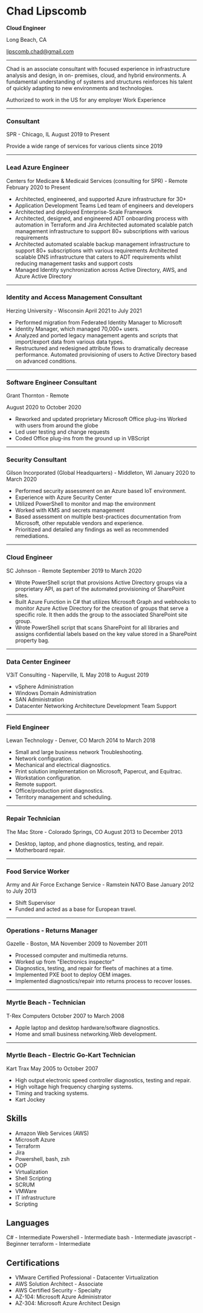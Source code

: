 
# Chad Lipscomb

**Cloud Engineer**

Long Beach, CA

lipscomb.chad@gmail.com

------

Chad is an associate consultant with focused experience in infrastructure analysis and design, in on- premises, cloud, and hybrid environments. A fundamental understanding of systems and structures reinforces his talent of quickly adapting to new environments and technologies.

Authorized to work in the US for any employer Work Experience

------

### **Consultant**

SPR - Chicago, IL August 2019 to Present

Provide a wide range of services for various clients since 2019

------

### **Lead Azure Engineer**

Centers for Medicare & Medicaid Services (consulting for SPR) - Remote February 2020 to Present

- Architected, engineered, and supported Azure infrastructure for 30+ 
- Application Development Teams Led team of engineers and developers
- Architected and deployed Enterprise-Scale Framework
- Architected, designed, and engineered ADT onboarding process with automation in Terraform and Jira Architected automated scalable patch management infrastructure to support 80+ subscriptions with various requirements
- Architected automated scalable backup management infrastructure to support 80+ subscriptions with various requirements
   Architected scalable DNS infrastructure that caters to ADT requirements whilst reducing management tasks and support costs
- Managed Identity synchronization across Active Directory, AWS, and Azure Active Directory

------

### **Identity and Access Management Consultant**

Herzing University - Wisconsin April 2021 to July 2021

- Performed migration from Federated Identity Manager to Microsoft 
- Identity Manager, which managed 70,000+ users.
- Analyzed and ported legacy management agents and scripts that import/export data from various data types.
- Restructured and redesigned attribute flows to dramatically decrease performance. Automated provisioning of users to Active Directory based on advanced conditions.

------

### **Software Engineer Consultant**

Grant Thornton - Remote

August 2020 to October 2020

- Reworked and updated proprietary Microsoft Office plug-ins Worked with users from around the globe
-  Led user testing and change requests
-  Coded Office plug-ins from the ground up in VBScript

------

### **Security Consultant**

Gilson Incorporated (Global Headquarters) - Middleton, WI January 2020 to March 2020

- Performed security assessment on an Azure based IoT environment. 
- Experience with Azure Security Center
- Utilized PowerShell to monitor and map the environment
- Worked with KMS and secrets management
- Based assessment on multiple best-practices documentation from Microsoft, other reputable vendors and experience.
- Prioritized and detailed any findings as well as recommended remediations.

------

### **Cloud Engineer**

SC Johnson - Remote September 2019 to March 2020

- Wrote PowerShell script that provisions Active Directory groups via a proprietary API, as part of the automated provisioning of SharePoint sites.
- Built Azure Function in C# that utilizes Microsoft Graph and webhooks to monitor Azure Active Directory for the creation of groups that serve a specific role. It then adds the group to the associated SharePoint site group.
- Wrote PowerShell script that scans SharePoint for all libraries and assigns confidential labels based on the key value stored in a SharePoint property bag.

------

### **Data Center Engineer**

V3iT Consulting - Naperville, IL May 2018 to August 2019

- vSphere Administration
- Windows Domain Administration
- SAN Administration
- Datacenter Networking Architecture Development Team Support

------

### **Field Engineer**

Lewan Technology - Denver, CO March 2014 to March 2018

- Small and large business network Troubleshooting.
- Network configuration.
- Mechanical and electrical diagnostics.
- Print solution implementation on Microsoft, Papercut, and Equitrac. 
- Workstation configuration.
- Remote support.
- Office/production print diagnostics.
- Territory management and scheduling.

------

### **Repair Technician**

The Mac Store - Colorado Springs, CO August 2013 to December 2013

- Desktop, laptop, and phone diagnostics, testing, and repair. 
- Motherboard repair.

------

### **Food Service Worker**

Army and Air Force Exchange Service - Ramstein NATO Base January 2012 to July 2013

- Shift Supervisor
-  Funded and acted as a base for European travel.

------

### **Operations - Returns Manager**

Gazelle - Boston, MA
 November 2009 to November 2011

- Processed computer and multimedia returns.
- Worked up from "Electronics inspector"
- Diagnostics, testing, and repair for fleets of machines at a time.
- Implemented PXE boot to deploy OEM images.
- Implemented diagnostics/repair into returns process to recover losses.

------

### **Myrtle Beach - Technician**

T-Rex Computers
 October 2007 to March 2008

- Apple laptop and desktop hardware/software diagnostics. 
- Home and small business networking.Web development.

------

### **Myrtle Beach - Electric Go-Kart Technician**

Kart Trax
 May 2005 to October 2007

- High output electronic speed controller diagnostics, testing and repair. 
- High voltage high frequency charging systems.
- Timing and tracking systems.
- Kart Jockey

## Skills

- Amazon Web Services (AWS)
- Microsoft Azure
- Terraform
- Jira
- Powershell, bash, zsh
- OOP
- Virtualization
- Shell Scripting
- SCRUM
- VMWare
- IT infrastructure
- Scripting

## Languages

C# - Intermediate
Powershell - Intermediate bash - Intermediate
javascript - Beginner
terraform - Intermediate

## Certifications

- VMware Certified Professional - Datacenter Virtualization
- AWS Solution Architect - Associate
- AWS Certified Security - Specialty 
- AZ-104: Microsoft Azure Administrator
- AZ-304: Microsoft Azure Architect Design
